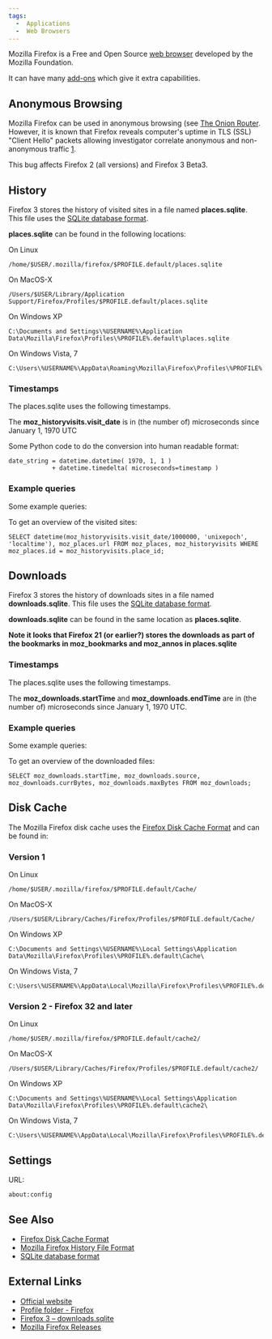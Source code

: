 ```yaml
---
tags:
  -  Applications
  -  Web Browsers
---
```

Mozilla Firefox is a Free and Open Source [web
browser](web_browser.md) developed by the Mozilla Foundation.

It can have many [add-ons](http://addons.mozilla.org) which give it
extra capabilities.

## Anonymous Browsing

Mozilla Firefox can be used in anonymous browsing (see [The Onion
Router](the_onion_router.md). However, it is known that Firefox
reveals computer's uptime in TLS (SSL) "Client Hello" packets allowing
investigator correlate anonymous and non-anonymous traffic
[1](http://archives.seul.org/or/talk/Apr-2008/msg00050.html).

This bug affects Firefox 2 (all versions) and Firefox 3 Beta3.

## History

Firefox 3 stores the history of visited sites in a file named
**places.sqlite**. This file uses the [SQLite database
format](sqlite_database_format.md).

**places.sqlite** can be found in the following locations:

On Linux

    /home/$USER/.mozilla/firefox/$PROFILE.default/places.sqlite

On MacOS-X

    /Users/$USER/Library/Application Support/Firefox/Profiles/$PROFILE.default/places.sqlite

On Windows XP

    C:\Documents and Settings\%USERNAME%\Application Data\Mozilla\Firefox\Profiles\%PROFILE%.default\places.sqlite

On Windows Vista, 7

    C:\Users\%USERNAME%\AppData\Roaming\Mozilla\Firefox\Profiles\%PROFILE%.default\places.sqlite

### Timestamps

The places.sqlite uses the following timestamps.

The **moz_historyvisits.visit_date** is in (the number of) microseconds
since January 1, 1970 UTC

Some Python code to do the conversion into human readable format:

    date_string = datetime.datetime( 1970, 1, 1 )
                + datetime.timedelta( microseconds=timestamp )

### Example queries

Some example queries:

To get an overview of the visited sites:

    SELECT datetime(moz_historyvisits.visit_date/1000000, 'unixepoch', 'localtime'), moz_places.url FROM moz_places, moz_historyvisits WHERE moz_places.id = moz_historyvisits.place_id;

## Downloads

Firefox 3 stores the history of downloads sites in a file named
**downloads.sqlite**. This file uses the [SQLite database
format](sqlite_database_format.md).

**downloads.sqlite** can be found in the same location as
**places.sqlite**.

**Note it looks that Firefox 21 (or earlier?) stores the downloads as
part of the bookmarks in moz_bookmarks and moz_annos in places.sqlite**

### Timestamps

The places.sqlite uses the following timestamps.

The **moz_downloads.startTime** and **moz_downloads.endTime** are in
(the number of) microseconds since January 1, 1970 UTC.

### Example queries

Some example queries:

To get an overview of the downloaded files:

    SELECT moz_downloads.startTime, moz_downloads.source, moz_downloads.currBytes, moz_downloads.maxBytes FROM moz_downloads;

## Disk Cache

The Mozilla Firefox disk cache uses the [Firefox Disk Cache
Format](firefox_disk_cache_format.md) and can be found in:

### Version 1

On Linux

    /home/$USER/.mozilla/firefox/$PROFILE.default/Cache/

On MacOS-X

    /Users/$USER/Library/Caches/Firefox/Profiles/$PROFILE.default/Cache/

On Windows XP

    C:\Documents and Settings\%USERNAME%\Local Settings\Application Data\Mozilla\Firefox\Profiles\%PROFILE%.default\Cache\

On Windows Vista, 7

    C:\Users\%USERNAME%\AppData\Local\Mozilla\Firefox\Profiles\%PROFILE%.default\Cache\

### Version 2 - Firefox 32 and later

On Linux

    /home/$USER/.mozilla/firefox/$PROFILE.default/cache2/

On MacOS-X

    /Users/$USER/Library/Caches/Firefox/Profiles/$PROFILE.default/cache2/

On Windows XP

    C:\Documents and Settings\%USERNAME%\Local Settings\Application Data\Mozilla\Firefox\Profiles\%PROFILE%.default\cache2\

On Windows Vista, 7

    C:\Users\%USERNAME%\AppData\Local\Mozilla\Firefox\Profiles\%PROFILE%.default\cache2\

## Settings

URL:

    about:config

## See Also

- [Firefox Disk Cache Format](firefox_disk_cache_format.md)
- [Mozilla Firefox History File
  Format](mozilla_firefox_history_file_format.md)
- [SQLite database format](sqlite_database_format.md)

## External Links

- [Official website](http://www.mozilla.com/firefox/)
- [Profile folder -
  Firefox](http://kb.mozillazine.org/Profile_folder_-_Firefox)
- [Firefox 3 –
  downloads.sqlite](https://wiki.mozilla.org/images/3/3d/Downloads.sqlite.schema.pdf)
- [Mozilla Firefox
  Releases](http://download.cdn.mozilla.net/pub/firefox/releases/)
